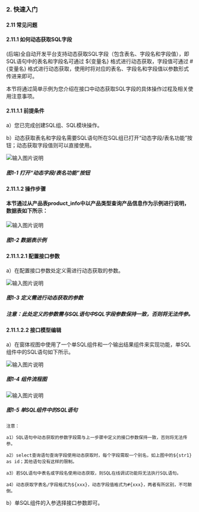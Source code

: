 ### 2. 快速入门

#### 2.11 常见问题 

#### 2.11.1 如何动态获取SQL字段

(后端)全自动开发平台支持动态获取SQL字段（包含表名、字段名和字段值），即SQL语句中的表名和字段名可通过 ${变量名} 格式进行动态获取，字段值可通过 #{变量名} 格式进行动态获取，使用时将对应的表名、字段名和字段值以参数形式传进来即可。

本节将通过简单示例为您介绍在接口中动态获取SQL字段的具体操作过程及相关使用注意事项。

#### 2.11.1.1 前提条件

a）您已完成创建SQL组、SQL模块操作。

b）动态获取表名和字段名需要SQL语句所在SQL组已打开“动态字段/表名功能”按钮；动态获取字段值则可以直接使用。

![输入图片说明](../../../../images/SoFlu%EF%BC%88%E5%90%8E%E7%AB%AF%EF%BC%89%E5%BC%80%E5%8F%91%E5%B9%B3%E5%8F%B0/1.%20%E6%9C%80%E6%96%B0%E7%89%88%E6%9C%AC%20-%20%E6%9B%B4%E6%96%B0%E6%97%A5%E6%9C%9F%20-%202022.10.08/2.%20%E5%BF%AB%E9%80%9F%E5%85%A5%E9%97%A8/11.%20%E5%B8%B8%E8%A7%81%E9%97%AE%E9%A2%98/image.png)

##### 图1-1 打开“动态字段/表名功能”按钮

#### 2.11.1.2 操作步骤

#### 本节通过从产品表product_info中以产品类型查询产品信息作为示例进行说明，数据表如下所示：

![输入图片说明](../../../../images/SoFlu%EF%BC%88%E5%90%8E%E7%AB%AF%EF%BC%89%E5%BC%80%E5%8F%91%E5%B9%B3%E5%8F%B0/1.%20%E6%9C%80%E6%96%B0%E7%89%88%E6%9C%AC%20-%20%E6%9B%B4%E6%96%B0%E6%97%A5%E6%9C%9F%20-%202022.10.08/2.%20%E5%BF%AB%E9%80%9F%E5%85%A5%E9%97%A8/11.%20%E5%B8%B8%E8%A7%81%E9%97%AE%E9%A2%98/1-2.png)

##### 图1-2 数据表示例

#### 2.11.1.2.1 配置接口参数

a）在配置接口参数处定义需进行动态获取的参数。

![输入图片说明](../../../../images/SoFlu%EF%BC%88%E5%90%8E%E7%AB%AF%EF%BC%89%E5%BC%80%E5%8F%91%E5%B9%B3%E5%8F%B0/1.%20%E6%9C%80%E6%96%B0%E7%89%88%E6%9C%AC%20-%20%E6%9B%B4%E6%96%B0%E6%97%A5%E6%9C%9F%20-%202022.10.08/2.%20%E5%BF%AB%E9%80%9F%E5%85%A5%E9%97%A8/11.%20%E5%B8%B8%E8%A7%81%E9%97%AE%E9%A2%98/1-3.png)

##### 图1-3 定义需进行动态获取的参数

##### 注意：此处定义的参数需与SQL语句中SQL字段参数保持一致，否则将无法传参。

#### 2.11.1.2.2 接口模型编辑

a）在窗体视图中使用了一个单SQL组件和一个输出结果组件来实现功能，单SQL组件中的SQL语句如下所示。

![输入图片说明](../../../../images/SoFlu%EF%BC%88%E5%90%8E%E7%AB%AF%EF%BC%89%E5%BC%80%E5%8F%91%E5%B9%B3%E5%8F%B0/1.%20%E6%9C%80%E6%96%B0%E7%89%88%E6%9C%AC%20-%20%E6%9B%B4%E6%96%B0%E6%97%A5%E6%9C%9F%20-%202022.10.08/2.%20%E5%BF%AB%E9%80%9F%E5%85%A5%E9%97%A8/11.%20%E5%B8%B8%E8%A7%81%E9%97%AE%E9%A2%98/1-4.png)

##### 图1-4 组件流程图

![输入图片说明](../../../../images/SoFlu%EF%BC%88%E5%90%8E%E7%AB%AF%EF%BC%89%E5%BC%80%E5%8F%91%E5%B9%B3%E5%8F%B0/1.%20%E6%9C%80%E6%96%B0%E7%89%88%E6%9C%AC%20-%20%E6%9B%B4%E6%96%B0%E6%97%A5%E6%9C%9F%20-%202022.10.08/2.%20%E5%BF%AB%E9%80%9F%E5%85%A5%E9%97%A8/11.%20%E5%B8%B8%E8%A7%81%E9%97%AE%E9%A2%98/1-5.png)

##### 图1-5 单SQL组件中的SQL语句

```
注意：

a1）SQL语句中动态获取的参数字段需与上一步骤中定义的接口参数保持一致，否则将无法传参。

a2）select查询语句查询字段使用动态获取时，每个字段需取一个别名，如上图中的${str1} as id；其他语句没有这样的限制。

a3）若SQL语句中表名或字段名使用动态获取，则SQL在线调试功能将无法执行SQL语句。

a4）动态获取字表名/字段格式为${xxx}，动态字段值格式为#{xxx}，两者有所区别，不可颠倒。
```

b）单SQL组件的入参选择接口参数即可。
